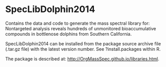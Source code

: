 # SpecLibDolphin2014

Contains the data and code to generate the mass spectral library for: Nontargeted analysis reveals hundreds of unmonitored bioaccumulative compounds in bottlenose dolphins from Southern California.

SpecLibDolphin2014 can be installed from the package source archive file (.tar.gz file) with the latest version number. See ?install.packages within R.

The package is described at: http://OrgMassSpec.github.io/libraries.html.
